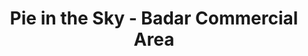 ---
title: "Pie in the Sky - Badar Commercial Area"
url: /karachi/pie-in-the-sky-badar-commercial-area/
shop: Bäckerei
---